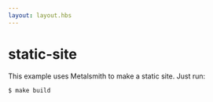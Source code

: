 ```yaml
---
layout: layout.hbs
---
```


# static-site
This example uses Metalsmith to make a static site. Just run:

    $ make build

